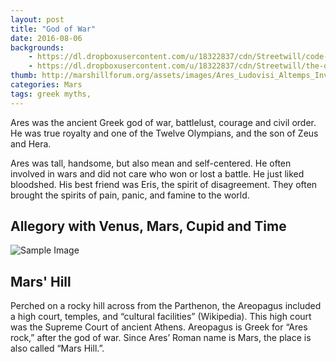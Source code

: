 ```yaml
---
layout: post
title: "God of War"
date: 2016-08-06
backgrounds:
    - https://dl.dropboxusercontent.com/u/18322837/cdn/Streetwill/code-screen.jpg
    - https://dl.dropboxusercontent.com/u/18322837/cdn/Streetwill/the-desk.jpg
thumb: http://marshillforum.org/assets/images/Ares_Ludovisi_Altemps_Inv8602_n4.jpg
categories: Mars 
tags: greek myths,
---
```


Ares was the ancient Greek god of war, battlelust, courage and civil order. He was true royalty and one of the Twelve Olympians, and the son of Zeus and Hera. 


Ares was tall, handsome, but also mean and self-centered. He often involved in wars and did not care who won or lost a battle. He just liked bloodshed. His best friend was Eris, the spirit of disagreement. They often brought the spirits of pain, panic, and famine to the world.

## Allegory with Venus, Mars, Cupid and Time

![Sample Image](http://marshillforum.org/assets/images/ares.jpg)

## Mars' Hill
Perched on a rocky hill across from the Parthenon, the Areopagus included a high court, temples, and “cultural facilities” (Wikipedia). This high court was the Supreme Court of ancient Athens. Areopagus is Greek for “Ares rock,” after the god of war. Since Ares’ Roman name is Mars, the place is also called “Mars Hill.”. 

